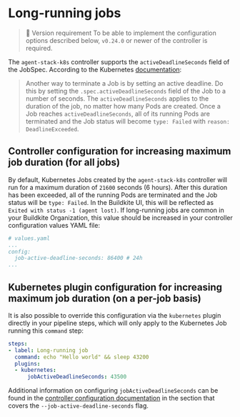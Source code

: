 # Long-running jobs

> 📘 Version requirement
> To be able to implement the configuration options described below, `v0.24.0` or newer of the controller is required.

The `agent-stack-k8s` controller supports the `activeDeadlineSeconds` field of the JobSpec. According to the Kubernetes [documentation](https://kubernetes.io/docs/concepts/workloads/controllers/job/#job-termination-and-cleanup):

> Another way to terminate a Job is by setting an active deadline. Do this by setting the `.spec.activeDeadlineSeconds` field of the Job to a number of seconds. The `activeDeadlineSeconds` applies to the duration of the job, no matter how many Pods are created. Once a Job reaches `activeDeadlineSeconds`, all of its running Pods are terminated and the Job status will become `type: Failed` with `reason: DeadlineExceeded`.

## Controller configuration for increasing maximum job duration (for all jobs)

By default, Kubernetes Jobs created by the `agent-stack-k8s` controller will run for a maximum duration of `21600` seconds (6 hours). After this duration has been exceeded, all of the running Pods are terminated and the Job status will be `type: Failed`. In the Buildkite UI, this will be reflected as `Exited with status -1 (agent lost)`. If long-running jobs are common in your Buildkite Organization, this value should be increased in your controller configuration values YAML file:

```yaml
# values.yaml
...
config:
  job-active-deadline-seconds: 86400 # 24h
...
```

## Kubernetes plugin configuration for increasing maximum job duration (on a per-job basis)

It is also possible to override this configuration via the `kubernetes` plugin directly in your pipeline steps, which will only apply to the Kubernetes Job running this `command` step:

```yaml
steps:
- label: Long-running job
  command: echo "Hello world" && sleep 43200
  plugins:
  - kubernetes:
      jobActiveDeadlineSeconds: 43500
```

Additional information on configuring `jobActiveDeadlineSeconds` can be found in the [controller configuration documentation](/docs/agent/v3/agent-stack-k8s/controller-configuration) in the section that covers the `--job-active-deadline-seconds` flag.
